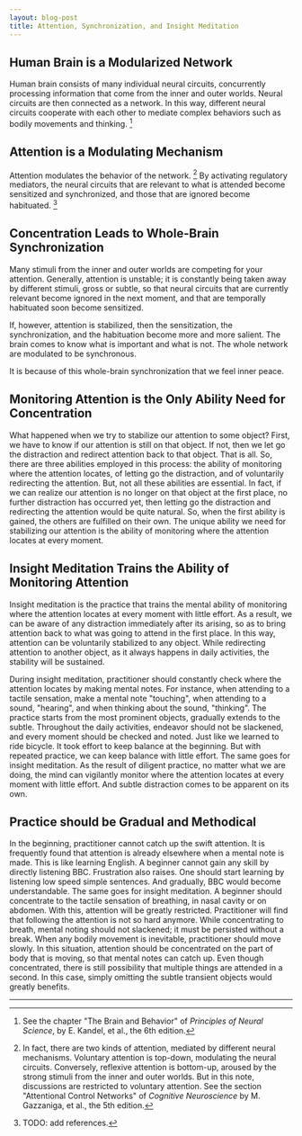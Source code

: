 ```yaml
---
layout: blog-post
title: Attention, Synchronization, and Insight Meditation
---
```


## Human Brain is a Modularized Network

Human brain consists of many individual neural circuits, concurrently processing information that come from the inner and outer worlds. Neural circuits are then connected as a network. In this way, different neural circuits cooperate with each other to mediate complex behaviors such as bodily movements and thinking. [^modularized-network]

  [^modularized-network]: See the chapter "The Brain and Behavior" of _Principles of Neural Science_, by E. Kandel, et al., the 6th edition.

## Attention is a Modulating Mechanism

Attention modulates the behavior of the network. [^attention-types] By activating regulatory mediators, the neural circuits that are relevant to what is attended become sensitized and synchronized, and those that are ignored become habituated. [^modulating-mechanism]

  [^attention-types]: In fact, there are two kinds of attention, mediated by different neural mechanisms. Voluntary attention is top-down, modulating the neural circuits. Conversely, reflexive attention is bottom-up, aroused by the strong stimuli from the inner and outer worlds. But in this note, discussions are restricted to voluntary attention. See the section "Attentional Control Networks" of _Cognitive Neuroscience_ by M. Gazzaniga, et al., the 5th edition.

  [^modulating-mechanism]: TODO: add references.

## Concentration Leads to Whole-Brain Synchronization

Many stimuli from the inner and outer worlds are competing for your attention. Generally, attention is unstable; it is constantly being taken away by different stimuli, gross or subtle, so that neural circuits that are currently relevant become ignored in the next moment, and that are temporally habituated soon become sensitized.

If, however, attention is stabilized, then the sensitization, the synchronization, and the habituation become more and more salient. The brain comes to know what is important and what is not. The whole network are modulated to be synchronous.

It is because of this whole-brain synchronization that we feel inner peace.

## Monitoring Attention is the Only Ability Need for Concentration

What happened when we try to stabilize our attention to some object? First, we have to know if our attention is still on that object. If not, then we let go the distraction and redirect attention back to that object. That is all. So, there are three abilities employed in this process: the ability of monitoring where the attention locates, of letting go the distraction, and of voluntarily redirecting the attention. But, not all these abilities are essential. In fact, if we can realize our attention is no longer on that object at the first place, no further distraction has occurred yet, then letting go the distraction and redirecting the attention would be quite natural. So, when the first ability is gained, the others are fulfilled on their own. The unique ability we need for stabilizing our attention is the ability of monitoring where the attention locates at every moment.

## Insight Meditation Trains the Ability of Monitoring Attention

Insight meditation is the practice that trains the mental ability of monitoring where the attention locates at every moment with little effort. As a result, we can be aware of any distraction immediately after its arising, so as to bring attention back to what was going to attend in the first place. In this way, attention can be voluntarily stabilized to any object. While redirecting attention to another object, as it always happens in daily activities, the stability will be sustained.

During insight meditation, practitioner should constantly check where the attention locates by making mental notes. For instance, when attending to a tactile sensation, make a mental note "touching", when attending to a sound, "hearing", and when thinking about the sound, "thinking". The practice starts from the most prominent objects, gradually extends to the subtle. Throughout the daily activities, endeavor should not be slackened, and every moment should be checked and noted. Just like we learned to ride bicycle. It took effort to keep balance at the beginning. But with repeated practice, we can keep balance with little effort. The same goes for insight meditation. As the result of diligent practice, no matter what we are doing, the mind can vigilantly monitor where the attention locates at every moment with little effort. And subtle distraction comes to be apparent on its own.

## Practice should be Gradual and Methodical

In the beginning, practitioner cannot catch up the swift attention. It is frequently found that attention is already elsewhere when a mental note is made. This is like learning English. A beginner cannot gain any skill by directly listening BBC. Frustration also raises. One should start learning by listening low speed simple sentences. And gradually, BBC would become understandable. The same goes for insight meditation. A beginner should concentrate to the tactile sensation of breathing, in nasal cavity or on abdomen. With this, attention will be greatly restricted. Practitioner will find that following the attention is not so hard anymore. While concentrating to breath, mental noting should not slackened; it must be persisted without a break. When any bodily movement is inevitable, practitioner should move slowly. In this situation, attention should be concentrated on the part of body that is moving, so that mental notes can catch up. Even though concentrated, there is still possibility that multiple things are attended in a second. In this case, simply omitting the subtle transient objects would greatly benefits.

---
